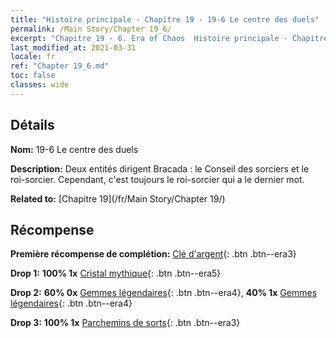 ```yaml
---
title: "Histoire principale - Chapitre 19 - 19-6 Le centre des duels"
permalink: /Main Story/Chapter 19_6/
excerpt: "Chapitre 19 - 6. Era of Chaos  Histoire principale - Chapitre 19_6. 19-6 Le centre des duels"
last_modified_at: 2021-03-31
locale: fr
ref: "Chapter 19_6.md"
toc: false
classes: wide
---
```


## Détails

 **Nom:** 19-6 Le centre des duels

 **Description:** Deux entités dirigent Bracada : le Conseil des sorciers et le roi-sorcier. Cependant, c'est toujours le roi-sorcier qui a le dernier mot.

 **Related to:** [Chapitre 19](/fr/Main Story/Chapter 19/)

## Récompense

 **Première récompense de complétion:** [Clé d'argent](/fr/Items/con_693/){: .btn .btn--era3}

 **Drop 1:** **100% 1x** [Cristal mythique](/fr/Items/mat_66/){: .btn .btn--era5}

 **Drop 2:** **60% 0x** [Gemmes légendaires](/fr/Items/mat_58/){: .btn .btn--era4}, **40% 1x** [Gemmes légendaires](/fr/Items/mat_58/){: .btn .btn--era4}

 **Drop 3:** **100% 1x** [Parchemins de sorts](/fr/Items/con_694/){: .btn .btn--era3}

